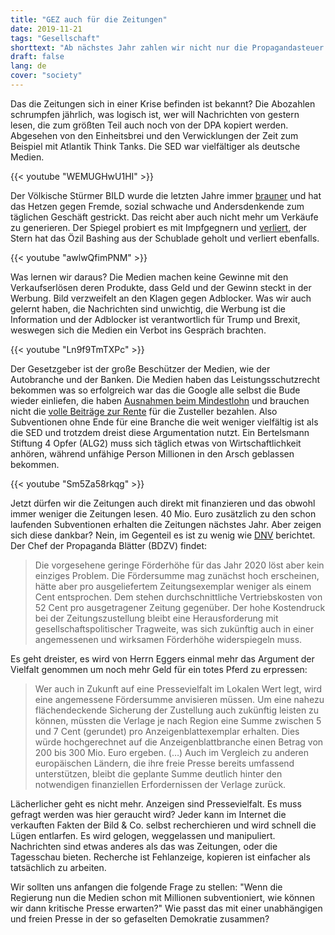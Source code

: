 ```yaml
---
title: "GEZ auch für die Zeitungen"
date: 2019-11-21
tags: "Gesellschaft"
shorttext: "Ab nächstes Jahr zahlen wir nicht nur die Propagandasteuer für Ard, ZDF und Deutschlandfunk, wir zahlen auch Millionen für Zeitungen und finanzieren den Think Tank Deutsche Welle mit Steuern."
draft: false
lang: de
cover: "society"
---
```


Das die Zeitungen sich in einer Krise befinden ist bekannt? Die Abozahlen schrumpfen jährlich, was logisch ist, wer will Nachrichten von gestern lesen, die zum größten Teil auch noch von der DPA kopiert werden. Abgesehen von den Einheitsbrei und den Verwicklungen der Zeit zum Beispiel mit Atlantik Think Tanks. Die SED war vielfältiger als deutsche Medien.

{{< youtube "WEMUGHwU1HI" >}}

Der Völkische Stürmer BILD wurde die letzten Jahre immer [brauner](https://www.heise.de/tp/features/Wie-die-Bild-Zeitung-den-Rechtspopulismus-bedient-3771213.html "Wie die Bild-Zeitung den Rechtspopulismus bedient") und hat das Hetzen gegen Fremde, sozial schwache und Andersdenkende zum täglichen Geschäft gestrickt. Das reicht aber auch nicht mehr um Verkäufe zu generieren. Der Spiegel probiert es mit Impfgegnern und [verliert](https://meedia.de/2019/04/30/spiegel-und-stern-fallen-mit-impfen-auf-befehl-und-mensch-oezil-auf-historische-kiosk-minusrekorde/ "Spiegel und stern fallen mit 'Impfen auf Befehl' und 'Mensch Özil' auf historische Kiosk-Minusrekorde"), der Stern hat das Özil Bashing aus der Schublade geholt und verliert ebenfalls.

{{< youtube "awlwQfimPNM" >}}

Was lernen wir daraus? Die Medien machen keine Gewinne mit den Verkaufserlösen deren Produkte, dass Geld und der Gewinn steckt in der Werbung. Bild verzweifelt an den Klagen gegen Adblocker. Was wir auch gelernt haben, die Nachrichten sind unwichtig, die Werbung ist die Information und der Adblocker ist verantwortlich für Trump und Brexit, weswegen sich die Medien ein Verbot ins Gespräch brachten. 

{{< youtube "Ln9f9TmTXPc" >}}

Der Gesetzgeber ist der große Beschützer der Medien, wie der Autobranche und der Banken. Die Medien haben das Leistungsschutzrecht bekommen was so erfolgreich war das die Google alle selbst die Bude wieder einliefen, die haben [Ausnahmen beim Mindestlohn](https://www.spiegel.de/wirtschaft/soziales/mindestlohn-gericht-bestaetigt-ausnahme-fuer-zeitungszusteller-a-1204785.html "Arbeitgeber durften Zeitungszustellern Mindestlohn verweigern") und brauchen nicht die [volle Beiträge zur Rente](https://www.nachdenkseiten.de/?p=42600 "Erneut Millionengeschenke an die Verleger – schämen sich SPD und Union eigentlich überhaupt nicht mehr?") für die Zusteller bezahlen. Also Subventionen ohne Ende für eine Branche die weit weniger vielfältig ist als die SED und trotzdem dreist diese Argumentation nutzt. Ein Bertelsmann Stiftung 4 Opfer (ALG2) muss sich täglich etwas von Wirtschaftlichkeit anhören, während unfähige Person Millionen in den Arsch geblassen bekommen. 

{{< youtube "Sm5Za58rkqg" >}}

Jetzt dürfen wir die Zeitungen auch direkt mit finanzieren und das obwohl immer weniger die Zeitungen lesen. 40 Mio. Euro zusätzlich zu den schon laufenden Subventionen erhalten die Zeitungen nächstes Jahr. Aber zeigen sich diese dankbar? Nein, im Gegenteil es ist zu wenig wie [DNV](https://www.dnv-online.net/services/detail.php?nr=140009&Logistik%20&%20Technik "Zustellung von Zeitungen und Anzeigenblättern soll mit 40 Mio. Euro gefördert werden") berichtet. Der Chef der Propaganda Blätter (BDZV) findet:

> Die vorgesehene geringe Förderhöhe für das Jahr 2020 löst aber kein einziges Problem. Die Fördersumme mag zunächst hoch erscheinen, hätte aber pro ausgeliefertem Zeitungsexemplar weniger als einem Cent entsprochen. Dem stehen durchschnittliche Vertriebskosten von 52 Cent pro ausgetragener Zeitung gegenüber. Der hohe Kostendruck bei der Zeitungszustellung bleibt eine Herausforderung mit gesellschaftspolitischer Tragweite, was sich zukünftig auch in einer angemessenen und wirksamen Förderhöhe widerspiegeln muss.

Es geht dreister, es wird von Herrn Eggers einmal mehr das Argument der Vielfalt genommen um noch mehr Geld für ein totes Pferd zu erpressen:

> Wer auch in Zukunft auf eine Pressevielfalt im Lokalen Wert legt, wird eine angemessene Fördersumme anvisieren müssen. Um eine nahezu flächendeckende Sicherung der Zustellung auch zukünftig leisten zu können, müssten die Verlage je nach Region eine Summe zwischen 5 und 7 Cent (gerundet) pro Anzeigenblattexemplar erhalten. Dies würde hochgerechnet auf die Anzeigenblattbranche einen Betrag von 200 bis 300 Mio. Euro ergeben. (…) Auch im Vergleich zu anderen europäischen Ländern, die ihre freie Presse bereits umfassend unterstützen, bleibt die geplante Summe deutlich hinter den notwendigen finanziellen Erfordernissen der Verlage zurück.

Lächerlicher geht es nicht mehr. Anzeigen sind Pressevielfalt. Es muss gefragt werden was hier geraucht wird? Jeder kann im Internet die verkauften Fakten der Bild & Co. selbst recherchieren und wird schnell die Lügen entlarfen. Es wird gelogen, weggelassen und manipuliert. Nachrichten sind etwas anderes als das was Zeitungen, oder die Tagesschau bieten. Recherche ist Fehlanzeige, kopieren ist einfacher als tatsächlich zu arbeiten. 

Wir sollten uns anfangen die folgende Frage zu stellen: "Wenn die Regierung nun die Medien schon mit Millionen subventioniert, wie können wir dann kritische Presse erwarten?" Wie passt das mit einer unabhängigen und freien Presse in der so gefaselten Demokratie zusammen?
